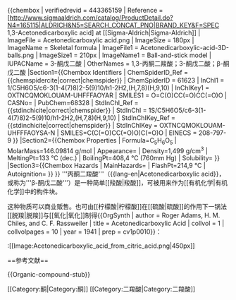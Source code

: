 {{chembox
| verifiedrevid = 443365159
|  Reference = <ref>[http://www.sigmaaldrich.com/catalog/ProductDetail.do?N4=165115|ALDRICH&N5=SEARCH_CONCAT_PNO|BRAND_KEY&F=SPEC 1,3-Acetonedicarboxylic acid] at [[Sigma-Aldrich|Sigma-Aldrich]]</ref>
|  ImageFile = Acetonedicarboxylic acid.png
|  ImageSize = 180px
|  ImageName = Skeletal formula
|  ImageFile1 = Acetonedicarboxylic-acid-3D-balls.png
|  ImageSize1 = 210px
|  ImageName1 = Ball-and-stick model
|  IUPACName = 3-酮戊二酸
|  OtherNames = 1,3-丙酮二羧酸；3-酮戊二酸；β-酮戊二酸
|Section1={{Chembox Identifiers
|  ChemSpiderID_Ref = {{chemspidercite|correct|chemspider}}
| ChemSpiderID = 61623
| InChI1 = 1/C5H6O5/c6-3(1-4(7)8)2-5(9)10/h1-2H2,(H,7,8)(H,9,10)
| InChIKey1 = OXTNCQMOKLOUAM-UHFFFAOYAR
| SMILES1 = O=C(O)CC(=O)CC(=O)O
| CASNo=
|  PubChem=68328
|  StdInChI_Ref = {{stdinchicite|correct|chemspider}}
| StdInChI = 1S/C5H6O5/c6-3(1-4(7)8)2-5(9)10/h1-2H2,(H,7,8)(H,9,10)
| StdInChIKey_Ref = {{stdinchicite|correct|chemspider}}
| StdInChIKey = OXTNCQMOKLOUAM-UHFFFAOYSA-N
| SMILES=C(C(=O)CC(=O)O)C(=O)O
|  EINECS = 208-797-9
  }}
|Section2={{Chembox Properties
|  Formula=C<sub>5</sub>H<sub>6</sub>O<sub>5</sub>
|  MolarMass=146.09814 g/mol
|  Appearance=
|  Density=1,499 g/cm<sup>3</sup>
|  MeltingPt=133 °C (dec.)
|  BoilingPt=408,4 °C (760mm Hg)
|  Solubility=
  }}
|Section3={{Chembox Hazards
|  MainHazards=
|  FlashPt=214,9 °C
|  Autoignition=
  }}
}}
'''丙酮二羧酸'''（{{lang-en|Acetonedicarboxylic acid}}，或称为'''β-酮戊二酸'''）是一种简单[[羧酸|羧酸]]，可被用来作为[[有机化学|有机化学]]中的构件块。

这种物质可以商业贩售。也可由[[柠檬酸|柠檬酸]]在[[硫酸|硫酸]]的作用下一锅法[[脱羧|脱羧]]与[[氧化|氧化]]制得<ref>{{OrgSynth | author = Roger Adams, H. M. Chiles, and C. F. Rassweiler | title = Acetonedicarboxylic Acid | collvol = 1 | collvolpages = 10 | year = 1941 | prep = cv1p0010}}</ref>：

:[[Image:Acetonedicarboxylic_acid_from_citric_acid.png|450px]]

==参考文献==
<references/>

{{Organic-compound-stub}}

[[Category:酮|Category:酮]]
[[Category:二羧酸|Category:二羧酸]]